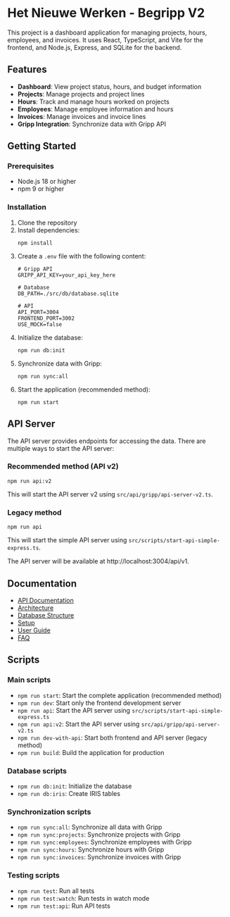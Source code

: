 # Het Nieuwe Werken - Begripp V2

This project is a dashboard application for managing projects, hours, employees, and invoices. It uses React, TypeScript, and Vite for the frontend, and Node.js, Express, and SQLite for the backend.

## Features

- **Dashboard**: View project status, hours, and budget information
- **Projects**: Manage projects and project lines
- **Hours**: Track and manage hours worked on projects
- **Employees**: Manage employee information and hours
- **Invoices**: Manage invoices and invoice lines
- **Gripp Integration**: Synchronize data with Gripp API

## Getting Started

### Prerequisites

- Node.js 18 or higher
- npm 9 or higher

### Installation

1. Clone the repository
2. Install dependencies:
   ```
   npm install
   ```
3. Create a `.env` file with the following content:
   ```
   # Gripp API
   GRIPP_API_KEY=your_api_key_here

   # Database
   DB_PATH=./src/db/database.sqlite

   # API
   API_PORT=3004
   FRONTEND_PORT=3002
   USE_MOCK=false
   ```
4. Initialize the database:
   ```
   npm run db:init
   ```
5. Synchronize data with Gripp:
   ```
   npm run sync:all
   ```
6. Start the application (recommended method):
   ```
   npm run start
   ```

## API Server

The API server provides endpoints for accessing the data. There are multiple ways to start the API server:

### Recommended method (API v2)

```
npm run api:v2
```

This will start the API server v2 using `src/api/gripp/api-server-v2.ts`.

### Legacy method

```
npm run api
```

This will start the simple API server using `src/scripts/start-api-simple-express.ts`.

The API server will be available at http://localhost:3004/api/v1.

## Documentation

- [API Documentation](./docs/API_DOCUMENTATION.md)
- [Architecture](./docs/ARCHITECTURE.md)
- [Database Structure](./docs/DATABASE_STRUCTURE.md)
- [Setup](./docs/SETUP.md)
- [User Guide](./docs/USER_GUIDE.md)
- [FAQ](./docs/FAQ.md)

## Scripts

### Main scripts

- `npm run start`: Start the complete application (recommended method)
- `npm run dev`: Start only the frontend development server
- `npm run api`: Start the API server using `src/scripts/start-api-simple-express.ts`
- `npm run api:v2`: Start the API server using `src/api/gripp/api-server-v2.ts`
- `npm run dev-with-api`: Start both frontend and API server (legacy method)
- `npm run build`: Build the application for production

### Database scripts

- `npm run db:init`: Initialize the database
- `npm run db:iris`: Create IRIS tables

### Synchronization scripts

- `npm run sync:all`: Synchronize all data with Gripp
- `npm run sync:projects`: Synchronize projects with Gripp
- `npm run sync:employees`: Synchronize employees with Gripp
- `npm run sync:hours`: Synchronize hours with Gripp
- `npm run sync:invoices`: Synchronize invoices with Gripp

### Testing scripts

- `npm run test`: Run all tests
- `npm run test:watch`: Run tests in watch mode
- `npm run test:api`: Run API tests

